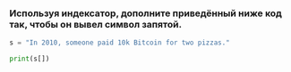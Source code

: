 ### Используя индексатор, дополните приведённый ниже код так, чтобы он вывел символ запятой.
``` python
s = "In 2010, someone paid 10k Bitcoin for two pizzas."

print(s[])

```
